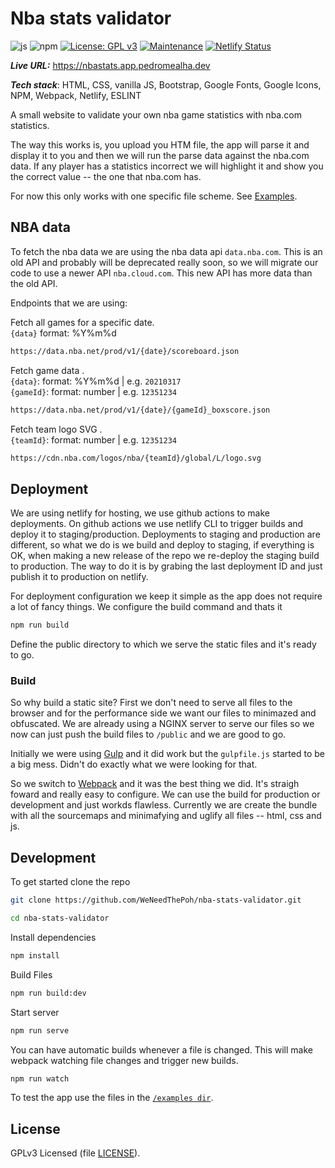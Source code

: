 # Nba stats validator

![js](https://img.shields.io/badge/JavaScript-ECMAScript%202020-blue)
![npm](https://img.shields.io/badge/npm-8.1.1-blue)
[![License: GPL v3](https://img.shields.io/badge/License-GPLv3-blue.svg)](https://www.gnu.org/licenses/gpl-3.0)
[![Maintenance](https://img.shields.io/badge/Maintained%3F-yes-green.svg)](https://github.com/WeNeedThePoh/nba-stats-validator/graphs/commit-activity)
[![Netlify Status](https://api.netlify.com/api/v1/badges/affa3c9f-aff1-4f60-bbd3-0ace725bf778/deploy-status)](https://app.netlify.com/sites/nba-stats-validator/deploys)

***Live URL:*** <https://nbastats.app.pedromealha.dev>

***Tech stack***: HTML, CSS, vanilla JS, Bootstrap, Google Fonts, Google Icons, NPM, Webpack, Netlify, ESLINT

A small website to validate your own nba game statistics with nba.com statistics.

The way this works is, you upload you HTM file, the app will parse it and display it to you and then we will run the parse data against the nba.com data. If any player has a statistics incorrect we will highlight it and show you the correct value -- the one that nba.com has.

For now this only works with one specific file scheme. See [Examples](examples/).

## NBA data

To fetch the nba data we are using the nba data api `data.nba.com`. This is an old API and probably will be deprecated really soon, so we will migrate our code to use a newer API `nba.cloud.com`. This new API has more data than the old API.

Endpoints that we are using:

Fetch all games for a specific date.  
`{data}` format: %Y%m%d

```sh
https://data.nba.net/prod/v1/{date}/scoreboard.json
```

Fetch game data .  
`{data}`: format: %Y%m%d | e.g. `20210317`  
`{gameId}`: format: number | e.g. `12351234`

```sh
https://data.nba.net/prod/v1/{date}/{gameId}_boxscore.json
```

Fetch team logo SVG .  
`{teamId}`: format: number | e.g. `12351234`

```sh
https://cdn.nba.com/logos/nba/{teamId}/global/L/logo.svg
```

## Deployment

We are using netlify for hosting, we use github actions to make deployments. On github actions we use netlify CLI to trigger builds and deploy it to staging/production. Deployments to staging and production are different, so what we do is we build and deploy to staging, if everything is OK, when making a new release of the repo we re-deploy the staging build to production. The way to do it is by grabing the last deployment ID and just publish it to production on netlify.

For deployment configuration we keep it simple as the app does not require a lot of fancy things. We configure the build command and thats it

```sh
npm run build
```

Define the public directory to which we serve the static files and it's ready to go.

### Build

So why build a static site? First we don't need to serve all files to the browser and for the performance side we want our files to minimazed and obfuscated. We are already using a NGINX server to serve our files so we now can just push the build files to `/public` and we are good to go.

Initially we were using [Gulp](gulpjs.com) and it did work but the `gulpfile.js` started to be a big mess. Didn't do exactly what we were looking for that.

So we switch to [Webpack](https://webpack.js.org/) and it was the best thing we did. It's straigh foward and really easy to configure. We can use the build for production or development and just workds flawless.
Currently we are create the bundle with all the sourcemaps and minimafying and uglify all files -- html, css and js.

## Development

To get started clone the repo

```sh
git clone https://github.com/WeNeedThePoh/nba-stats-validator.git

cd nba-stats-validator
```

Install dependencies

```sh
npm install
```

Build Files

```sh
npm run build:dev
```

Start server

```sh
npm run serve
```

You can have automatic builds whenever a file is changed. This will make webpack watching file changes and trigger new builds.

```sh
npm run watch
```

To test the app use the files in the [`/examples dir`]('examples/').

## License

GPLv3 Licensed (file [LICENSE](LICENSE)).

